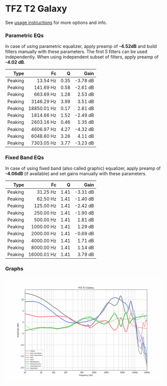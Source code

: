 # TFZ T2 Galaxy
See [usage instructions](https://github.com/jaakkopasanen/AutoEq#usage) for more options and info.

### Parametric EQs
In case of using parametric equalizer, apply preamp of **-4.52dB** and build filters manually
with these parameters. The first 5 filters can be used independently.
When using independent subset of filters, apply preamp of **-4.02 dB**.

| Type    | Fc          |    Q | Gain     |
|--------:|------------:|-----:|---------:|
| Peaking | 13.54 Hz    | 0.35 | -3.78 dB |
| Peaking | 141.69 Hz   | 0.58 | -2.61 dB |
| Peaking | 663.69 Hz   | 1.28 | 2.53 dB  |
| Peaking | 3146.29 Hz  | 3.99 | 3.51 dB  |
| Peaking | 18850.01 Hz | 0.17 | 2.81 dB  |
| Peaking | 1814.66 Hz  | 1.52 | -2.49 dB |
| Peaking | 2603.16 Hz  | 0.46 | 1.35 dB  |
| Peaking | 4606.97 Hz  | 4.27 | -4.32 dB |
| Peaking | 6048.60 Hz  | 3.26 | 4.11 dB  |
| Peaking | 7303.05 Hz  | 3.77 | -3.23 dB |

### Fixed Band EQs
In case of using fixed band (also called graphic) equalizer, apply preamp of **-4.06dB**
(if available) and set gains manually with these parameters.

| Type    | Fc          |    Q | Gain     |
|--------:|------------:|-----:|---------:|
| Peaking | 31.25 Hz    | 1.41 | -3.31 dB |
| Peaking | 62.50 Hz    | 1.41 | -1.40 dB |
| Peaking | 125.00 Hz   | 1.41 | -2.42 dB |
| Peaking | 250.00 Hz   | 1.41 | -1.90 dB |
| Peaking | 500.00 Hz   | 1.41 | 1.81 dB  |
| Peaking | 1000.00 Hz  | 1.41 | 1.29 dB  |
| Peaking | 2000.00 Hz  | 1.41 | -0.69 dB |
| Peaking | 4000.00 Hz  | 1.41 | 1.71 dB  |
| Peaking | 8000.00 Hz  | 1.41 | 1.14 dB  |
| Peaking | 16000.01 Hz | 1.41 | 3.79 dB  |

### Graphs
![](./TFZ%20T2%20Galaxy.png)